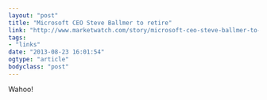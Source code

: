 ```yaml
---
layout: "post"
title: "Microsoft CEO Steve Ballmer to retire"
link: "http://www.marketwatch.com/story/microsoft-ceo-steve-ballmer-to-retire-2013-08-23-91033834"
tags: 
- "links"
date: "2013-08-23 16:01:54"
ogtype: "article"
bodyclass: "post"
---
```


Wahoo!